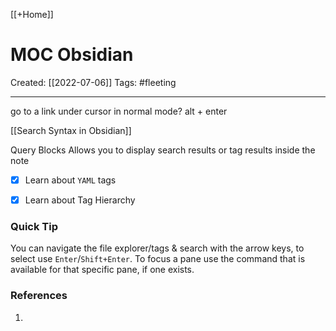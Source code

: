 [[+Home]]

# MOC Obsidian
Created:  [[2022-07-06]]
Tags: #fleeting 

---
go to a link under cursor in normal mode?
alt + enter

[[Search Syntax in Obsidian]]

Query Blocks
Allows you to display search results or tag results inside the note

- [x] Learn about `YAML` tags
- [x] Learn about Tag Hierarchy


### Quick Tip
You can navigate the file explorer/tags & search with the arrow keys, to select use `Enter`/`Shift+Enter`. To focus a pane use the command that is available for that specific pane, if one exists.





### References
1. 